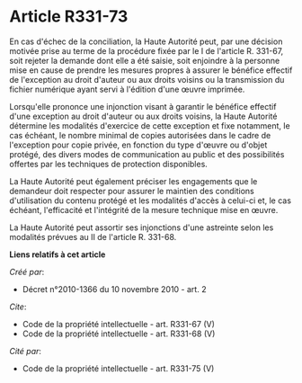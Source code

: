 # Article R331-73

En cas d'échec de la conciliation, la Haute Autorité peut, par une décision motivée prise au terme de la procédure fixée par
le I de l'article R. 331-67, soit rejeter la demande dont elle a été saisie, soit enjoindre à la personne mise en cause de
prendre les mesures propres à assurer le bénéfice effectif de l'exception au droit d'auteur ou aux droits voisins ou la
transmission du fichier numérique ayant servi à l'édition d'une œuvre imprimée. 

Lorsqu'elle prononce une injonction visant à garantir le bénéfice effectif d'une exception au droit d'auteur ou aux droits
voisins, la Haute Autorité détermine les modalités d'exercice de cette exception et fixe notamment, le cas échéant, le nombre
minimal de copies autorisées dans le cadre de l'exception pour copie privée, en fonction du type d'œuvre ou d'objet protégé,
des divers modes de communication au public et des possibilités offertes par les techniques de protection disponibles. 

La Haute Autorité peut également préciser les engagements que le demandeur doit respecter pour assurer le maintien des
conditions d'utilisation du contenu protégé et les modalités d'accès à celui-ci et, le cas échéant, l'efficacité et
l'intégrité de la mesure technique mise en œuvre. 

La Haute Autorité peut assortir ses injonctions d'une astreinte selon les modalités prévues au II de l'article R. 331-68.

**Liens relatifs à cet article**

_Créé par_:

  - Décret n°2010-1366 du 10 novembre 2010 - art. 2

_Cite_:

  - Code de la propriété intellectuelle - art. R331-67 (V)
  - Code de la propriété intellectuelle - art. R331-68 (V)

_Cité par_:

  - Code de la propriété intellectuelle - art. R331-75 (V)
